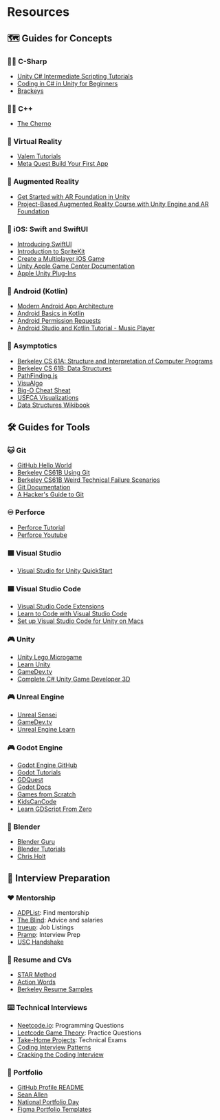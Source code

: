 # Resources
## 🗺️ Guides for Concepts
### 👩‍💻 C-Sharp
* [Unity C# Intermediate Scripting Tutorials](https://www.youtube.com/playlist?list=PLi-b-_6rqNkwCL7oXRfjT0uVCI77jWMen)
* [Coding in C# in Unity for Beginners](https://unity.com/how-to/learning-c-sharp-unity-beginners)
* [Brackeys](https://www.youtube.com/channel/UCYbK_tjZ2OrIZFBvU6CCMiA)

### 👩‍💻 C++
* [The Cherno](https://www.youtube.com/@TheCherno)

### 🥽 Virtual Reality
* [Valem Tutorials](https://www.youtube.com/@ValemTutorials)
* [Meta Quest Build Your First App](https://developer.oculus.com/documentation/unity/unity-tutorial/)

### 🤳 Augmented Reality
* [Get Started with AR Foundation in Unity](https://www.youtube.com/watch?v=FWyTf3USDCQ&t=181s&ab_channel=samyam)
* [Project-Based Augmented Reality Course with Unity Engine and AR Foundation](https://www.youtube.com/watch?v=FJAO6jDYljs&ab_channel=freeCodeCamp.org)

### 📱 iOS: Swift and SwiftUI
* [Introducing SwiftUI](https://developer.apple.com/tutorials/swiftui)
* [Introduction to SpriteKit](https://designcode.io/spritekit-intro)
* [Create a Multiplayer iOS Game](https://www.youtube.com/watch?v=Snl3oxPifWo&t=1304s&ab_channel=AnyoneCanCode)
* [Unity Apple Game Center Documentation](https://docs.unity.com/ugs/en-us/manual/authentication/manual/platform-signin-apple-game-center)
* [Apple Unity Plug-Ins](https://github.com/apple/unityplugins)
### 📱 Android (Kotlin)
* [Modern Android App Architecture](https://developer.android.com/courses/pathways/android-architecture)
* [Android Basics in Kotlin](https://developer.android.com/courses/android-basics-kotlin/course?gclid=Cj0KCQjw84anBhCtARIsAISI-xcH2m9fyvLeWzDrAhPfUWyclJnfLBguh1Ft1AcS-ceRFz-XU3FFsXcaAsOmEALw_wcB&gclsrc=aw.ds)
* [Android Permission Requests](https://www.youtube.com/watch?v=L3wn4lOczNc&list=PLCWfUPPluOgZNMafpr9T_7dPKJBq9-IC9&index=32&ab_channel=Foxandroid)
* [Android Studio and Kotlin Tutorial - Music Player](https://www.youtube.com/watch?v=DaLPIC4NbYU&list=PLCWfUPPluOgZNMafpr9T_7dPKJBq9-IC9&index=8&ab_channel=doctorcode)

### 👾 Asymptotics
* [Berkeley CS 61A: Structure and Interpretation of Computer Programs](https://cs61a.org/)
* [Berkeley CS 61B: Data Structures](https://fa23.datastructur.es/)
* [PathFinding.js](https://qiao.github.io/PathFinding.js/visual/)
* [VisuAlgo](https://visualgo.net/en)
* [Big-O Cheat Sheat](https://www.bigocheatsheet.com/)
* [USFCA Visualizations](https://www.cs.usfca.edu/~galles/visualization/Algorithms.html)
* [Data Structures Wikibook](https://en.wikibooks.org/wiki/Data_Structures)

## 🛠️ Guides for Tools

### 🐱 Git
* [GitHub Hello World](https://docs.github.com/en/get-started/quickstart/hello-world)
* [Berkeley CS61B Using Git](https://sp19.datastructur.es/materials/guides/using-git)
* [Berkeley CS61B Weird Technical Failure Scenarios](https://sp19.datastructur.es/materials/guides/git-wtfs)
* [Git Documentation](https://git-scm.com/doc)
* [A Hacker's Guide to Git](https://wildlyinaccurate.com/a-hackers-guide-to-git/)

### ♾️ Perforce
* [Perforce Tutorial](https://www.perforce.com/manuals/p4guide/Content/P4Guide/chapter.tutorial.html)
* [Perforce Youtube](https://www.youtube.com/@PerforceSoftware)

### 🟪 Visual Studio
* [Visual Studio for Unity QuickStart](https://learn.microsoft.com/en-us/visualstudio/gamedev/unity/get-started/getting-started-with-visual-studio-tools-for-unity?pivots=macos)

### 🟦 Visual Studio Code
* [Visual Studio Code Extensions](https://marketplace.visualstudio.com/vscode)
* [Learn to Code with Visual Studio Code](https://code.visualstudio.com/learn)
* [Set up Visual Studio Code for Unity on Macs](https://www.youtube.com/watch?v=ihVAKiJdd40&t=145s&ab_channel=samyam)

### 🎮 Unity
* [Unity Lego Microgame](https://learn.unity.com/project/lego-template)
* [Learn Unity](https://learn.unity.com/)
* [GameDev.tv](https://www.gamedev.tv/)
* [Complete C# Unity Game Developer 3D](https://www.udemy.com/course/unitycourse2/learn/lecture/24896586?start=15#overview)

### 🎮 Unreal Engine
* [Unreal Sensei](https://www.youtube.com/watch?v=k-zMkzmduqI&ab_channel=UnrealSensei)
* [GameDev.tv](https://www.gamedev.tv/)
* [Unreal Engine Learn](https://www.unrealengine.com/en-US/learn)

### 🎮 Godot Engine
* [Godot Engine GitHub](https://github.com/godotengine/godot)
* [Godot Tutorials](https://godottutorials.com/)
* [GDQuest](https://www.gdquest.com/)
* [Godot Docs](https://docs.godotengine.org/en/stable/getting_started/step_by_step/index.html)
* [Games from Scratch](https://www.youtube.com/@gamefromscratch)
* [KidsCanCode](https://www.youtube.com/@Kidscancode)
* [Learn GDScript From Zero](https://gdquest.github.io/learn-gdscript/)

### 🍩 Blender
* [Blender Guru](https://www.youtube.com/@blenderguru)
* [Blender Tutorials](https://www.blender.org/support/tutorials/)
* [Chris Holt](https://www.youtube.com/@CurtisHolt)
## 💪 Interview Preparation
### ❤️ Mentorship
* [ADPList](https://adplist.org/): Find mentorship
* [The Blind](https://www.teamblind.com/): Advice and salaries
* [trueup](https://www.trueup.io/): Job Listings
* [Pramp](https://www.pramp.com/#/): Interview Prep
* [USC Handshake](https://usc.joinhandshake.com/login)

### 📝 Resume and CVs
* [STAR Method](https://resumegenius.com/blog/resume-help/star-method-resume)
* [Action Words](https://www.indeed.com/career-advice/resumes-cover-letters/action-verbs-to-make-your-resume-stand-out)
* [Berkeley Resume Samples](https://issuu.com/calcareercenter/stacks/6636444feffd4b869adeb823002e747e)

### ⌨️ Technical Interviews
* [Neetcode.io](https://neetcode.io): Programming Questions
* [Leetcode Game Theory](https://leetcode.com/tag/game-theory/): Practice Questions
* [Take-Home Projects](https://coderpad.io/): Technical Exams
* [Coding Interview Patterns](https://www.educative.io/courses/grokking-coding-interview-patterns-java)
* [Cracking the Coding Interview](https://www.crackingthecodinginterview.com/)

### 🎨 Portfolio
* [GitHub Profile README](https://github.com/abhisheknaiidu/awesome-github-profile-readme)
* [Sean Allen](https://www.youtube.com/watch?v=OpS1sBvt5_k&ab_channel=SeanAllen)
* [National Portfolio Day](https://nationalportfolioday.org/)
* [Figma Portfolio Templates](https://www.figma.com/community/tag/portfolio%20design/files)